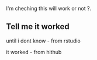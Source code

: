 I'm cheching this will work or not ?. 

## Tell me it worked

until i dont know - from rstudio

it worked - from hithub
